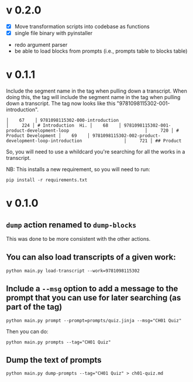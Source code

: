 # v 0.2.0

- [x] Move transformation scripts into codebase as functions
- [x] single file binary with pyinstaller
- redo argument parser
- be able to load blocks from prompts (i.e., prompts table to blocks table)

# v 0.1.1

Include the segment name in the tag when pulling down a transcript. When doing this, the tag will include the segment name in the tag when pulling down a transcript. The tag now looks like this "9781098115302-001-introduction".

```
│    67    │ 9781098115302-000-introduction                                         │     224 │ # Introduction  Hi. │    68    │ 9781098115302-001-product-development-loop                             │     720 │ # Product Development │    69    │ 9781098115302-002-product-development-loop-introduction                │     721 │ ## Product
```

So, you will need to use a whildcard you're searching for all the works in a transcript.

NB: This installs a new requirement, so you will need to run:

```
pip install -r requirements.txt
```

# v 0.1.0

## `dump` action renamed to `dump-blocks`

This was done to be more consistent with the other actions.

## You can also load transcripts of a given work:

```
python main.py load-transcript --work=9781098115302
```

## Include a `--msg` option to add a message to the prompt that you can use for later searching (as part of the tag)

```
python main.py prompt --prompt=prompts/quiz.jinja --msg="CH01 Quiz"
```

Then you can do:

```
python main.py prompts --tag="CH01 Quiz"
```

## Dump the text of prompts

```
python main.py dump-prompts --tag="CH01 Quiz" > ch01-quiz.md
```
